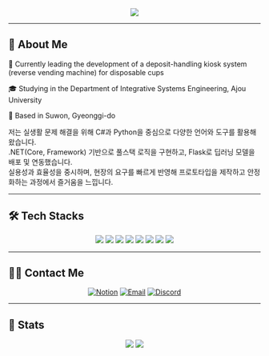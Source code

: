 <div align="center">
  <img src="https://capsule-render.vercel.app/api?type=rect&color=0:000000,100:5c4969&height=120&text=MustardMayonnaise&animation=fadeIn&fontColor=ffffff&fontSize=70" />
</div>

---

## 👋 About Me

<div align="left">
<p>
🙋 Currently leading the development of a deposit-handling kiosk system (reverse vending machine) for disposable cups  
  
    
🎓 Studying in the Department of Integrative Systems Engineering, Ajou University  


📍 Based in Suwon, Gyeonggi-do  


저는 실생활 문제 해결을 위해 C#과 Python을 중심으로 다양한 언어와 도구를 활용해 왔습니다.  
.NET(Core, Framework) 기반으로 풀스택 로직을 구현하고, Flask로 딥러닝 모델을 배포 및 연동했습니다.  
실용성과 효율성을 중시하며, 현장의 요구를 빠르게 반영해 프로토타입을 제작하고 안정화하는 과정에서 즐거움을 느낍니다.</p>

</div>

---  

## 🛠️ Tech Stacks

<div align="center">
  <img src="https://img.shields.io/badge/csharp-9b4993?style=flat-square&logo=csharp&logoColor=white">
  <img src="https://img.shields.io/badge/Python-3776AB?style=flat-square&logo=Python&logoColor=white">
  <img src="https://img.shields.io/badge/sqlserver-cf483c?style=flat-square&logo=microsoftsqlserver&logoColor=white">
  <img src="https://img.shields.io/badge/mysql-4479A1?style=flat-square&logo=mysql&logoColor=white">
  <img src="https://img.shields.io/badge/sqlite-003B57?style=flat-square&logo=sqlite&logoColor=white">
  <img src="https://img.shields.io/badge/DotNet-512BD4?style=flat-square&logo=DotNet&logoColor=white">
  <img src="https://img.shields.io/badge/flask-000000?style=flat-square&logo=flask&logoColor=white">
  <img src="https://img.shields.io/badge/PyTorch-EE4C2C?style=flat-square&logo=PyTorch&logoColor=white">
</div>

---  

## 🧑‍💻 Contact Me

<div align="center">
<p>  
  
[![Notion](https://img.shields.io/badge/Notion-000000?style=flat-square&logo=Notion&logoColor=white)](https://www.notion.so/dkssc/82710ac70fe34260a37ca130eca6df88?v=4d5dec1569da4debada80a7897b78d0d&source=copy_link)
[![Email](https://img.shields.io/badge/Email-EA4335?style=flat-square&logo=Gmail&logoColor=white)](mailto:asc3198@naver.com)
[![Discord](https://img.shields.io/badge/Discord-5865F2?style=flat-square&logo=discord&logoColor=white)](https://www.discord.com/users/279571554327724032)
</p>
</div>

---  

## 🏅 Stats

<div align="center">
  <img src="https://github-readme-stats-ojciriibw-murstardmayonaises-projects.vercel.app/api?show_icons=true&count_private=true&username=MustardMayonnaise" />
  
  <img src="https://github-readme-stats.vercel.app/api/top-langs/?username=MustardMayonnaise&layout=compact&hide=c%2B%2B,cmake,swift,html,c,kotlin,objective-c&card_width=470" />
</div>
